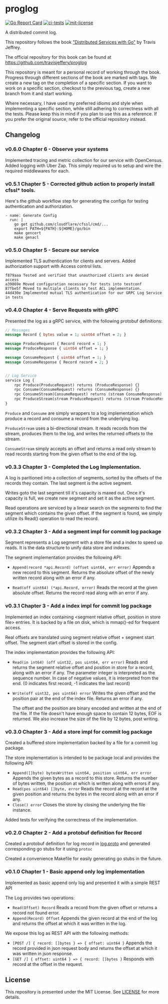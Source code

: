 # proglog
[![Go Report Card](https://goreportcard.com/badge/github.com/arindas/proglog)](https://goreportcard.com/report/github.com/arindas/proglog)
[![ci-tests](https://github.com/arindas/proglog/actions/workflows/ci-tests.yml/badge.svg)](https://github.com/arindas/proglog/actions/workflows/ci-tests.yml)
[![mit-license](https://img.shields.io/badge/License-MIT-green.svg)](https://img.shields.io/badge/License-MIT-green.svg)

A distributed commit log.

This repository follows the book 
["Distributed Services with Go"](https://pragprog.com/titles/tjgo/distributed-services-with-go/) 
by Travis Jeffrey.

The official repository for this book can be found at https://github.com/travisjeffery/proglog 

This repository is meant for a personal record of working through the book. Progress through
different sections of the book are marked with tags. We create a new tag on the completion of a 
specific section. If you want to work on a specific section,
checkout to the previous tag, create a new branch from it and start working.

Where necessary, I have used my preferred idioms and style when implementing a specific section,
while still adhering to correctness with all the tests. Please keep this in mind if you plan to
use this as a reference. If you prefer the original source, refer to the official repository instead.

## Changelog

### v0.6.0 Chapter 6 - Observe your systems
Implemented tracing and metric collection for our service with OpenCensus. Added logging with Uber Zap.
This simply required us to setup and wire the required middlewares for each.

### v0.5.1 Chapter 5 - Corrected github action to properly install cfssl* tools.
Here's the github workflow step for generating the configs for testing authentication and authorization.

```
- name: Generate Config
  run: |
    go get github.com/cloudflare/cfssl/cmd/... 
    export PATH=${PATH}:${HOME}/go/bin
    make gencert
    make genacl
```

### v0.5.0 Chapter 5 - Secure our service
Implemented TLS authentication for clients and servers. Added authorization support with Access control lists.

```
f879aaa Tested and verified that unauthorized clients are denied access
a39869e Moved configuration necessary for tests into testconf
87fbe5f Moved to multiple clients to test ACL implementation.
44d430e Implemented mutual TLS authentication for our GRPC Log Service in tests
```

### v0.4.0 Chapter 4 - Serve Requests with gRPC
Presented the log as a gRPC service, with the following protobuf definitions:
```proto
// Messages
message Record { bytes value = 1; uint64 offset = 2; }

message ProduceRequest { Record record = 1; }
message ProduceResponse { uint64 offset = 1; }

message ConsumeRequest { uint64 offset = 1; }
message ConsumeResponse { Record record = 2; }


// Log Service
service Log {
    rpc Produce(ProduceRequest) returns (ProduceResponse) {}
    rpc Consume(ConsumeRequest) returns (ConsumeResponse) {}
    rpc ConsumeStream(ConsumeRequest) returns (stream ConsumeResponse) {}
    rpc ProduceStream(stream ProduceRequest) returns (stream ProduceResponse) {}
}
```

`Produce` and `Consume` are simply wrappers to a log implementation which produce a record and consume
a record from the underlying log.

`ProduceStream` uses a bi-directional stream. It reads records from the stream, produces them to the
log, and writes the returned offsets to the stream.

`ConsumeStream` simply accepts an offset and returns a read only stream to read records starting from
the given offset to the end of the log.
   

### v0.3.3 Chapter 3 - Completed the Log Implementation.
A log is paritioned into a collection of segments, sorted by the offsets
of the records they contain. The last segment is the active segment.

Writes goto the last segment till it's capacity is maxed out. Once it's
capacity is full, we create new segment and set it as the active segment.

Read operations are serviced by a linear search on the segments to find
the segment which contains the given offset. If the segment is found, we
simply utilize its Read() operation to read the record.

### v0.3.2 Chapter 3 - Add a segment impl for commit log package
Segment represents a Log segment with a store file and a index to speed up reads. It is
the data structure to unify data store and indexes.

The segment implementation provides the following API:
- `Append(record *api.Record) (offset uint64, err error)` 
  Appends a new record to this segment. Returns the absolute offset of
  the newly written record along with an error if any.

- `Read(off uint64) (*api.Record, error)`
  Reads the record at the given absolute offset. Returns the record read
  along with an error if any.

### v0.3.1 Chapter 3 - Add a index impl for commit log package
Implemented an index containing <segment relative offset, position in store file> entries.
It is backed by a file on disk, which is mmap()-ed for frequent access.

Real offsets are translated using segment relative offset + segment start offset. The
segment start offset is stored in the config.

The index implementation provides the following API:
- `Read(in int64) (off uint32, pos uint64, err error)`
  Reads and returns the segment relative offset and position in store for a record,
  along with an error if any.
  The parameter integer is interpreted as the sequence number. In case of negative
  values, it is interpreted from the end.
  (0 indicates first record, -1 indicates the last record)
 
- `Write(off uint32, pos uint64) error`
  Writes the given offset and the position pair at the end of the index file.
  Returns an error if any.
  
  The offset and the position are binary encoded and written at the end of
  the file. If the file doesn't have enough space to contain 12 bytes, EOF
  is returned. We also increase the size of the file by 12 bytes, post writing.

### v0.3.0 Chapter 3 - Add a store impl for commit log package
Created a buffered store implementation backed by a file for a commit log package.

The store implementation is intended to be package local and provides the following API:
- `Append([]byte) bytesWritten uint64, position uint64, err error`
  Appends the given bytes as a record to this store. Returns the number of bytes written,
  the position at which is written along with errors if any.
- `Read(pos uint64) []byte, error`
  Reads the record at the record at the given position and returns the bytes in the record
  along with an error if any.
- `Close() error`
  Closes the store by closing the underlying the file instance.

Added tests for verifying the correctness of the implementation.

### v0.2.0 Chapter 2 - Add a protobuf definition for Record
Created a protobuf definition for log record in [log.proto](./api/v1/log.proto) and generated
corresponding go stubs for it using `protoc`

Created a convenience Makefile for easily generating go stubs in the future.

### v0.1.0 Chapter 1 - Basic append only log implementation
Implemented as basic append only log and presented it with a simple REST API

The Log provides two operations:
- `Read(Offset) Record`
  Reads a record from the given offset or returns a record not found error.
- `Append(Record) Offset`
  Appends the given record at the end of the log and returns the offset at
  which it was written in the log.

We expose this log as REST API with the following methods:
- `[POST /] { record: []bytes } => { offset: uint64 }`
  Appends the record provided in json request body and returns the offset at
  which it was written in json response.
- `[GET /] { offset: uint64 } => { record: []bytes }`
  Responds with record at the offset in the request.

## License
This repository is presented under the MIT License. See [LICENSE](./LICENSE) for more details.
